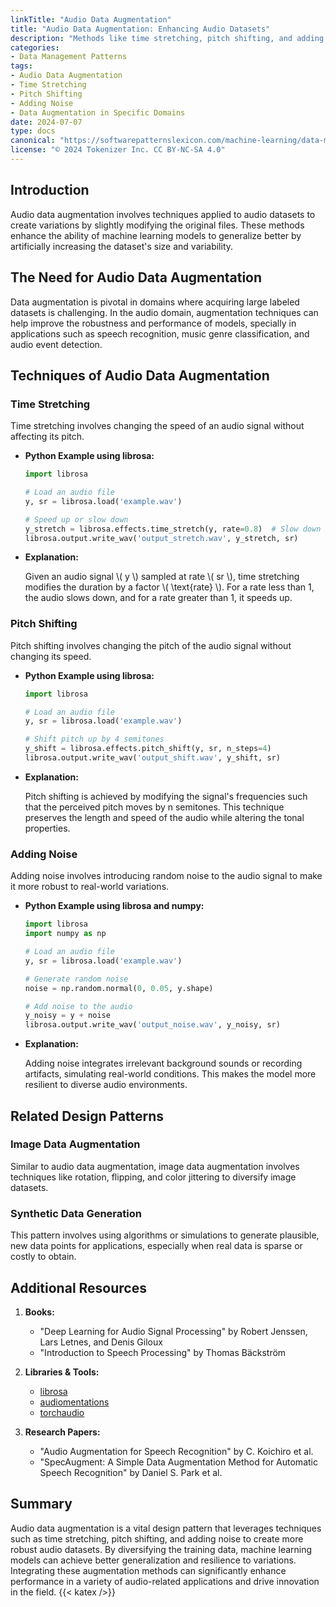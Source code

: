 ```yaml
---
linkTitle: "Audio Data Augmentation"
title: "Audio Data Augmentation: Enhancing Audio Datasets"
description: "Methods like time stretching, pitch shifting, and adding noise for audio datasets."
categories:
- Data Management Patterns
tags:
- Audio Data Augmentation
- Time Stretching
- Pitch Shifting
- Adding Noise
- Data Augmentation in Specific Domains
date: 2024-07-07
type: docs
canonical: "https://softwarepatternslexicon.com/machine-learning/data-management-patterns/data-augmentation-in-specific-domains/audio-data-augmentation"
license: "© 2024 Tokenizer Inc. CC BY-NC-SA 4.0"
---
```



## Introduction
Audio data augmentation involves techniques applied to audio datasets to create variations by slightly modifying the original files. These methods enhance the ability of machine learning models to generalize better by artificially increasing the dataset's size and variability.

## The Need for Audio Data Augmentation
Data augmentation is pivotal in domains where acquiring large labeled datasets is challenging. In the audio domain, augmentation techniques can help improve the robustness and performance of models, specially in applications such as speech recognition, music genre classification, and audio event detection.

## Techniques of Audio Data Augmentation

### Time Stretching
Time stretching involves changing the speed of an audio signal without affecting its pitch.

* **Python Example using librosa:**
  ```python
  import librosa

  # Load an audio file
  y, sr = librosa.load('example.wav')

  # Speed up or slow down
  y_stretch = librosa.effects.time_stretch(y, rate=0.8)  # Slow down by 20%
  librosa.output.write_wav('output_stretch.wav', y_stretch, sr)
  ```

* **Explanation:**

  Given an audio signal \\( y \\) sampled at rate \\( sr \\), time stretching modifies the duration by a factor \\( \text{rate} \\). For a rate less than 1, the audio slows down, and for a rate greater than 1, it speeds up.

### Pitch Shifting
Pitch shifting involves changing the pitch of the audio signal without changing its speed.

* **Python Example using librosa:**
  ```python
  import librosa

  # Load an audio file
  y, sr = librosa.load('example.wav')

  # Shift pitch up by 4 semitones
  y_shift = librosa.effects.pitch_shift(y, sr, n_steps=4)
  librosa.output.write_wav('output_shift.wav', y_shift, sr)
  ```

* **Explanation:**

  Pitch shifting is achieved by modifying the signal's frequencies such that the perceived pitch moves by n semitones. This technique preserves the length and speed of the audio while altering the tonal properties.

### Adding Noise
Adding noise involves introducing random noise to the audio signal to make it more robust to real-world variations.

* **Python Example using librosa and numpy:**
  ```python
  import librosa
  import numpy as np

  # Load an audio file
  y, sr = librosa.load('example.wav')

  # Generate random noise
  noise = np.random.normal(0, 0.05, y.shape)

  # Add noise to the audio
  y_noisy = y + noise
  librosa.output.write_wav('output_noise.wav', y_noisy, sr)
  ```

* **Explanation:**

  Adding noise integrates irrelevant background sounds or recording artifacts, simulating real-world conditions. This makes the model more resilient to diverse audio environments.

## Related Design Patterns

### Image Data Augmentation
Similar to audio data augmentation, image data augmentation involves techniques like rotation, flipping, and color jittering to diversify image datasets.

### Synthetic Data Generation
This pattern involves using algorithms or simulations to generate plausible, new data points for applications, especially when real data is sparse or costly to obtain.

## Additional Resources

1. **Books:**
   - "Deep Learning for Audio Signal Processing" by Robert Jenssen, Lars Letnes, and Denis Giloux
   - "Introduction to Speech Processing" by Thomas Bäckström

2. **Libraries & Tools:**
   - [librosa](https://librosa.org/)
   - [audiomentations](https://github.com/iver56/audiomentations)
   - [torchaudio](https://pytorch.org/audio/)

3. **Research Papers:**
   - "Audio Augmentation for Speech Recognition" by C. Koichiro et al.
   - "SpecAugment: A Simple Data Augmentation Method for Automatic Speech Recognition" by Daniel S. Park et al.

## Summary
Audio data augmentation is a vital design pattern that leverages techniques such as time stretching, pitch shifting, and adding noise to create more robust audio datasets. By diversifying the training data, machine learning models can achieve better generalization and resilience to variations. Integrating these augmentation methods can significantly enhance performance in a variety of audio-related applications and drive innovation in the field.
{{< katex />}}

